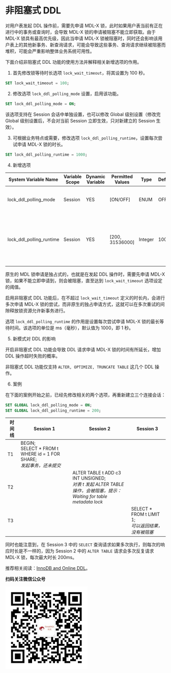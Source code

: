 # 非阻塞式 DDL

对用户表发起 DDL 操作前，需要先申请 MDL-X 锁，此时如果用户表当前有正在进行中的事务或查询时，会导致 MDL-X 锁的申请被阻塞不能立即获取。由于 MDL-X 锁具有最高优先级，因此当申请 MDL-X 锁被阻塞时，同时还会影响该用户表上的其他新事务、新查询请求，可能会导致这些事务、查询请求继续被阻塞而堆积，可能会严重影响整体业务系统可用性。

下面介绍非阻塞式 DDL 功能的使用方法并解释相关新增选项的作用。

1. 首先修改锁等待时长选项 `lock_wait_timeout`，将其设置为 100 秒。

```sql
SET lock_wait_timeout = 100;
```

2. 修改选项 `lock_ddl_polling_mode` 设置，启用该功能。

```sql
SET lock_ddl_polling_mode = ON;
```
该选项支持在 Session 会话中单独设置，也可以修改 Global 级别设置（修改完 Global 级别设置后，不会对当前 Session 立即生效，只对新建立的 Session 生效）。

3. 可根据业务特点或需要，修改选项 `lock_ddl_polling_runtime`，设置每次尝试申请 MDL-X 锁的时长。

```sql
SET lock_ddl_polling_runtime = 1000;
```

4. 新增选项

| System Variable Name | Variable Scope |  Dynamic Variable | Permitted Values | Type | Default | Description |
| --- | --- | --- | --- | --- | --- | --- |
|lock_ddl_polling_mode|Session|YES|[ON/OFF]|ENUM|OFF|是否启用非阻塞式 DDL 特性，默认：不启用|
|lock_ddl_polling_runtime|Session|YES|[200, 31536000]|Integer|1000|非阻塞式 DDL 请求时，每次 DDL 请求尝试持续时长，默认：1000 毫秒（1秒）|


原生的 MDL 锁申请是独占式的，也就是在发起 DDL 操作时，需要先申请 MDL-X 锁，如果不能立即申请到，则会被阻塞，直至达到 `lock_wait_timeout` 选项设定的阈值。

启用非阻塞式 DDL 功能后，在不超过 `lock_wait_timeout` 定义的时长内，会进行多次申请 MDL-X 锁的尝试，而非原生的独占申请方式，这就可以在多次重试的间隙释放锁资源允许新事务进行。

选项 `lock_ddl_polling_runtime` 的作用是设置每次尝试申请 MDL-X 锁的最长等待时间。该选项的单位是 ms（毫秒），默认值为 1000，即 1 秒。

5. 新模式对 DDL 的影响

开启非阻塞式 DDL 功能会导致 DDL 请求申请 MDL-X 锁的时间有所延长，增加 DDL 操作超时失败的概率。

非阻塞式 DDL 功能仅支持 `ALTER, OPTIMIZE, TRUNCATE TABLE` 这几个 DDL 操作。

6. 案例

在下面的案例开始之前，已经先修改相关的两个选项，再重新建立三个连接会话：

```sql
SET GLOBAL lock_ddl_polling_mode = ON;
SET GLOBAL lock_ddl_polling_runtime = 200;
```

| 时间线 | Session 1 | Session 2 | Session 3 |
| --- | --- | --- | --- |
| T1  | BEGIN;<br/>SELECT * FROM t WHERE id = 1 FOR SHARE;<br>*发起事务，还未提交* | |
| T2  | | ALTER TABLE t ADD c3 INT UNSIGNED;<br/>*对表 t 发起 ALTER TABLE 操作，会被阻塞，提示：*<br/>*Waiting for table metadata lock*||
| T3  | | | SELECT * FROM t LIMIT 1;<br/>*可以返回结果，没有被阻塞*|

同时也能注意到，在 Session 3 中的 `SELECT` 查询请求如果多次执行，则每次的响应时长是不一样的，因为 Session 2 中的 `ALTER TABLE` 请求会多次反复请求 MDL-X 锁，每次最大时长 200ms。


推荐相关阅读：[InnoDB and Online DDL](https://dev.mysql.com/doc/refman/8.0/en/innodb-online-ddl.html)。



**扫码关注微信公众号**

![greatsql-wx](../greatsql-wx.jpg)
